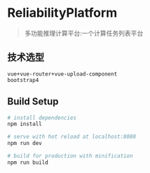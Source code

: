 # ReliabilityPlatform
> 多功能推理计算平台:一个计算任务列表平台

## 技术选型
	vue+vue-router+vue-upload-component
	bootstrap4
## Build Setup

``` bash
# install dependencies
npm install

# serve with hot reload at localhost:8080
npm run dev

# build for production with minification
npm run build
